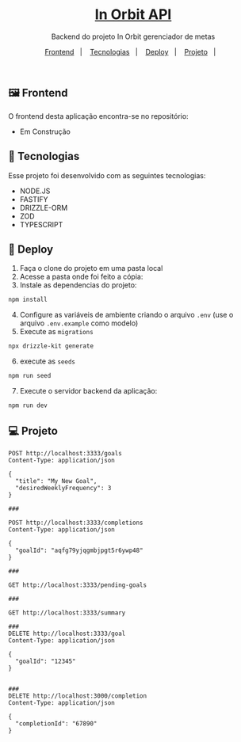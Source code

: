 <h1 align="center">
  <a href="#">
    In Orbit API
  </a>
</h1>

<p align="center">
Backend do projeto In Orbit gerenciador de metas</p>


<p align="center">
  <a href="#%EF%B8%8F-frontend">Frontend</a>&nbsp;&nbsp;&nbsp;|&nbsp;&nbsp;&nbsp;
  <a href="#-tecnologias">Tecnologias</a>&nbsp;&nbsp;&nbsp;|&nbsp;&nbsp;&nbsp;
  <a href="#-deploy">Deploy</a>&nbsp;&nbsp;&nbsp;|&nbsp;&nbsp;&nbsp;
  <a href="#-projeto">Projeto</a>&nbsp;&nbsp;&nbsp;|&nbsp;&nbsp;&nbsp;
</p><br>


## 🖼️ Frontend

O frontend desta aplicação encontra-se no repositório: 
- Em Construção

## 🦾 Tecnologias

Esse projeto foi desenvolvido com as seguintes tecnologias:


- NODE.JS
- FASTIFY
- DRIZZLE-ORM
- ZOD
- TYPESCRIPT


## 🚀 Deploy

1. Faça o clone do projeto em uma pasta local 
2. Acesse a pasta onde foi feito a cópia:
3. Instale as dependencias do projeto:
```bash
npm install
```
4. Configure as variáveis de ambiente criando o arquivo `.env` (use o arquivo `.env.example` como modelo)
5. Execute as `migrations`
```bash
npx drizzle-kit generate
```
6. execute as `seeds`
```bash
npm run seed
```
7. Execute o servidor backend da aplicação:
```bash
npm run dev
```

## 💻 Projeto

```
POST http://localhost:3333/goals
Content-Type: application/json

{
  "title": "My New Goal",
  "desiredWeeklyFrequency": 3
}

###

POST http://localhost:3333/completions
Content-Type: application/json

{
  "goalId": "aqfg79yjqgmbjpgt5r6ywp48"
}

### 

GET http://localhost:3333/pending-goals

###

GET http://localhost:3333/summary

### 
DELETE http://localhost:3333/goal
Content-Type: application/json

{
  "goalId": "12345"
}


###
DELETE http://localhost:3000/completion
Content-Type: application/json

{
  "completionId": "67890"
}
```

